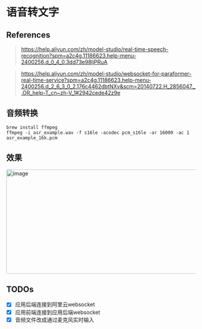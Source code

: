 # 语音转文字

## References

> https://help.aliyun.com/zh/model-studio/real-time-speech-recognition?spm=a2c4g.11186623.help-menu-2400256.d_0_4_0.3dd73e98ljPRuA

> https://help.aliyun.com/zh/model-studio/websocket-for-paraformer-real-time-service?spm=a2c4g.11186623.help-menu-2400256.d_2_6_3_0_2.176c4462dbtNXv&scm=20140722.H_2856047._.OR_help-T_cn~zh-V_1#2942cede42z9e

## 音频转换
```
brew install ffmpeg
ffmpeg -i asr_example.wav -f s16le -acodec pcm_s16le -ar 16000 -ac 1 asr_example_16k.pcm
```

## 效果

<img width="588" height="278" alt="image" src="https://github.com/user-attachments/assets/bd1a17e9-539f-4188-aec7-62a39d33d9fb" />

## TODOs
- [x] 应用后端连接到阿里云websocket
- [x] 应用前端连接到应用后端websocket
- [x] 音频文件改成通过麦克风实时输入
